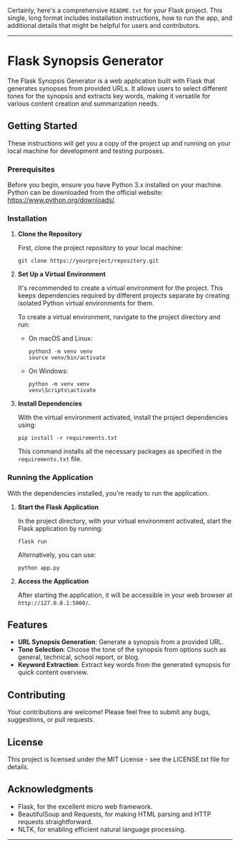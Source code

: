 Certainly, here's a comprehensive `README.txt` for your Flask project. This single, long format includes installation instructions, how to run the app, and additional details that might be helpful for users and contributors.

---

# Flask Synopsis Generator

The Flask Synopsis Generator is a web application built with Flask that generates synopses from provided URLs. It allows users to select different tones for the synopsis and extracts key words, making it versatile for various content creation and summarization needs.

## Getting Started

These instructions will get you a copy of the project up and running on your local machine for development and testing purposes.

### Prerequisites

Before you begin, ensure you have Python 3.x installed on your machine. Python can be downloaded from the official website: https://www.python.org/downloads/.

### Installation

1. **Clone the Repository**

   First, clone the project repository to your local machine:

   ```
   git clone https://yourproject/repository.git
   ```

2. **Set Up a Virtual Environment**

   It's recommended to create a virtual environment for the project. This keeps dependencies required by different projects separate by creating isolated Python virtual environments for them.

   To create a virtual environment, navigate to the project directory and run:

   - On macOS and Linux:

     ```
     python3 -m venv venv
     source venv/bin/activate
     ```

   - On Windows:

     ```
     python -m venv venv
     venv\Scripts\activate
     ```

3. **Install Dependencies**

   With the virtual environment activated, install the project dependencies using:

   ```
   pip install -r requirements.txt
   ```

   This command installs all the necessary packages as specified in the `requirements.txt` file.

### Running the Application

With the dependencies installed, you're ready to run the application.

1. **Start the Flask Application**

   In the project directory, with your virtual environment activated, start the Flask application by running:

   ```
   flask run
   ```

   Alternatively, you can use:

   ```
   python app.py
   ```

2. **Access the Application**

   After starting the application, it will be accessible in your web browser at `http://127.0.0.1:5000/`.

## Features

- **URL Synopsis Generation**: Generate a synopsis from a provided URL.
- **Tone Selection**: Choose the tone of the synopsis from options such as general, technical, school report, or blog.
- **Keyword Extraction**: Extract key words from the generated synopsis for quick content overview.

## Contributing

Your contributions are welcome! Please feel free to submit any bugs, suggestions, or pull requests.

## License

This project is licensed under the MIT License - see the LICENSE.txt file for details.

## Acknowledgments

- Flask, for the excellent micro web framework.
- BeautifulSoup and Requests, for making HTML parsing and HTTP requests straightforward.
- NLTK, for enabling efficient natural language processing.

---
